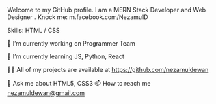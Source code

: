 Welcome to my GitHub profile. I am a MERN Stack Developer and Web Designer . Knock me: m.facebook.com/NezamulD

Skills:  HTML / CSS

🔭 I’m currently working on Programmer Team

🌱 I’m currently learning JS, Python, React

👨‍💻 All of my projects are available at https://github.com/nezamuldewan

💬 Ask me about HTML5, CSS3 
📫 How to reach me nezamuldewan@gmail.com
